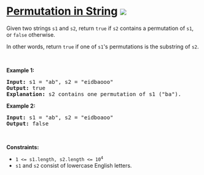 
# [Permutation in String](https://leetcode.com/problems/permutation-in-string) ![](https://img.shields.io/badge/Medium-orange)

<p>Given two strings <code>s1</code> and <code>s2</code>, return <code>true</code> if <code>s2</code> contains a <span data-keyword="permutation-string">permutation</span> of <code>s1</code>, or <code>false</code> otherwise.</p>

<p>In other words, return <code>true</code> if one of <code>s1</code>&#39;s permutations is the substring of <code>s2</code>.</p>

<p>&nbsp;</p>
<p><strong class="example">Example 1:</strong></p>

<pre>
<strong>Input:</strong> s1 = &quot;ab&quot;, s2 = &quot;eidbaooo&quot;
<strong>Output:</strong> true
<strong>Explanation:</strong> s2 contains one permutation of s1 (&quot;ba&quot;).
</pre>

<p><strong class="example">Example 2:</strong></p>

<pre>
<strong>Input:</strong> s1 = &quot;ab&quot;, s2 = &quot;eidboaoo&quot;
<strong>Output:</strong> false
</pre>

<p>&nbsp;</p>
<p><strong>Constraints:</strong></p>

<ul>
	<li><code>1 &lt;= s1.length, s2.length &lt;= 10<sup>4</sup></code></li>
	<li><code>s1</code> and <code>s2</code> consist of lowercase English letters.</li>
</ul>

        